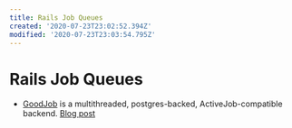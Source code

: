 ```yaml
---
title: Rails Job Queues
created: '2020-07-23T23:02:52.394Z'
modified: '2020-07-23T23:03:54.795Z'
---
```


# Rails Job Queues

- [GoodJob]() is a multithreaded, postgres-backed, ActiveJob-compatible backend. [Blog post](https://island94.org/2020/07/introducing-goodjob-1-0)

